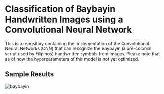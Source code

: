 # Classification of Baybayin Handwritten Images using a Convolutional Neural Network

This is a repository containing the implementation of the Convolutional Neural Networks (CNN) that can recognize the Baybayin (a pre-colonial script used by Filipinos) handwritten symbols from images. Please note that as of now the hyperparameters of this model is not yet optimized.


## Sample Results

![baybayin](https://user-images.githubusercontent.com/13530187/113661317-7120a800-96d8-11eb-8647-3f58601b39b5.png)
